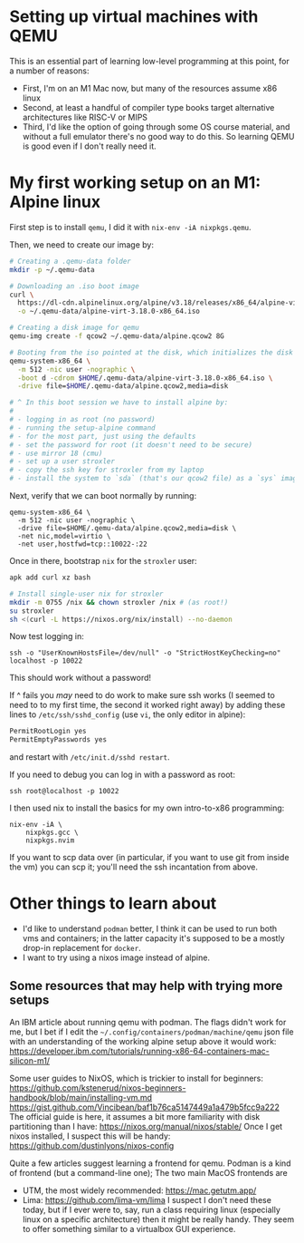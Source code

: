 # Setting up virtual machines with QEMU

This is an essential part of learning low-level
programming at this point, for a number of reasons:
- First, I'm on an M1 Mac now, but many of the resources
  assume x86 linux
- Second, at least a handful of compiler type books target
  alternative architectures like RISC-V or MIPS
- Third, I'd like the option of going through some OS course
  material, and without a full emulator there's no good way
  to do this. So learning QEMU is good even if I don't really
  need it.
  
  
# My first working setup on an M1: Alpine linux

First step is to install `qemu`, I did it with
`nix-env -iA nixpkgs.qemu`.

Then, we need to create our image by:
```bash
# Creating a .qemu-data folder
mkdir -p ~/.qemu-data

# Downloading an .iso boot image
curl \
  https://dl-cdn.alpinelinux.org/alpine/v3.18/releases/x86_64/alpine-virt-3.18.0-x86_64.iso \
  -o ~/.qemu-data/alpine-virt-3.18.0-x86_64.iso

# Creating a disk image for qemu
qemu-img create -f qcow2 ~/.qemu-data/alpine.qcow2 8G

# Booting from the iso pointed at the disk, which initializes the disk
qemu-system-x86_64 \
  -m 512 -nic user -nographic \
  -boot d -cdrom $HOME/.qemu-data/alpine-virt-3.18.0-x86_64.iso \
  -drive file=$HOME/.qemu-data/alpine.qcow2,media=disk

# ^ In this boot session we have to install alpine by:
#
# - logging in as root (no password)
# - running the setup-alpine command
# - for the most part, just using the defaults
# - set the password for root (it doesn't need to be secure)
# - use mirror 18 (cmu)
# - set up a user stroxler
# - copy the ssh key for stroxler from my laptop
# - install the system to `sda` (that's our qcow2 file) as a `sys` image
```

Next, verify that we can boot normally by running:
```
qemu-system-x86_64 \
  -m 512 -nic user -nographic \
  -drive file=$HOME/.qemu-data/alpine.qcow2,media=disk \
  -net nic,model=virtio \
  -net user,hostfwd=tcp::10022-:22
```

Once in there, bootstrap `nix` for the `stroxler` user:
```bash
apk add curl xz bash

# Install single-user nix for stroxler
mkdir -m 0755 /nix && chown stroxler /nix # (as root!)
su stroxler
sh <(curl -L https://nixos.org/nix/install) --no-daemon
```


Now test logging in:
```
ssh -o "UserKnownHostsFile=/dev/null" -o "StrictHostKeyChecking=no" localhost -p 10022
```
This should work without a password!

If ^ fails you *may* need to do work to make sure ssh works (I seemed to need
to to my first time, the second it worked right away) by adding these lines to
`/etc/ssh/sshd_config` (use `vi`, the only editor in alpine):
```bash
PermitRootLogin yes
PermitEmptyPasswords yes
```
and restart with `/etc/init.d/sshd restart`.


If you need to debug you can log in with a password as root:
```
ssh root@localhost -p 10022
```

I then used nix to install the basics for my own intro-to-x86 programming:
```
nix-env -iA \
    nixpkgs.gcc \
    nixpkgs.nvim
```
If you want to scp data over (in particular, if you want to use git from
inside the vm) you can scp it; you'll need the ssh incantation from above.


# Other things to learn about

- I'd like to understand `podman` better, I think it can be used to
  run both vms and containers; in the latter capacity it's supposed
  to be a mostly drop-in replacement for `docker`.
- I want to try using a nixos image instead of alpine.


## Some resources that may help with trying more setups

An IBM article about running qemu with podman. The flags didn't work
for me, but I bet if I edit the `~/.config/containers/podman/machine/qemu`
json file with an understanding of the working alpine setup above it
would work:
https://developer.ibm.com/tutorials/running-x86-64-containers-mac-silicon-m1/


Some user guides to NixOS, which is trickier to install for beginners:
https://github.com/kstenerud/nixos-beginners-handbook/blob/main/installing-vm.md
https://gist.github.com/Vincibean/baf1b76ca5147449a1a479b5fcc9a222
The official guide is here, it assumes a bit more familiarity with
disk partitioning than I have:
https://nixos.org/manual/nixos/stable/
Once I get nixos installed, I suspect this will be handy:
https://github.com/dustinlyons/nixos-config

Quite a few articles suggest learning a frontend for qemu. Podman is a
kind of frontend (but a command-line one); The two main MacOS
frontends are
  - UTM, the most widely recommended: https://mac.getutm.app/
  - Lima: https://github.com/lima-vm/lima
I suspect I don't need these today, but if I ever were to, say, run
a class requiring linux (especially linux on a specific architecture)
then it might be really handy. They seem to offer something similar to
a virtualbox GUI experience.

